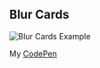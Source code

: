 ## Blur Cards

![Blur Cards Example](https://image.ibb.co/gSAJPU/blur-card.png "Blur Cards")

My [CodePen](https://codepen.io/marigold001/full/abKQrqE)